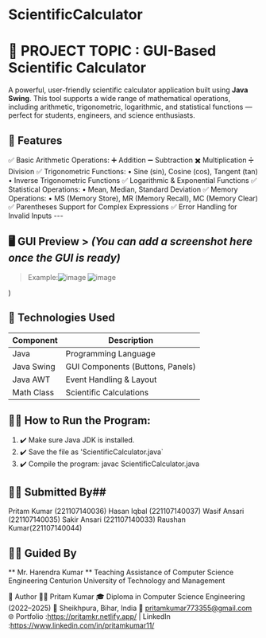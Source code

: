 # ScientificCalculator 

# 🔢 PROJECT TOPIC : GUI-Based Scientific Calculator 
A powerful, user-friendly scientific calculator application built using **Java Swing**. This tool supports a wide range of mathematical operations, including arithmetic, trigonometric, logarithmic, and statistical functions — perfect for students, engineers, and science enthusiasts.


## 🧠 Features
✅ Basic Arithmetic Operations: 
➕ Addition ➖ Subtraction ✖️ Multiplication ➗ Division 
✅ Trigonometric Functions: 
• Sine (sin), Cosine (cos), Tangent (tan) • Inverse Trigonometric Functions 
✅ Logarithmic & Exponential Functions ✅ Statistical Operations: 
• Mean, Median, Standard Deviation 
✅ Memory Operations:
• MS (Memory Store), MR (Memory Recall), MC (Memory Clear)
✅ Parentheses Support for Complex Expressions 
✅ Error Handling for Invalid Inputs --- 


## 🖥️ GUI Preview > *(You can add a screenshot here once the GUI is ready)* 
> Example:![image](https://github.com/user-attachments/assets/f550d137-9ab8-4275-b22d-1dac83cbc9e4) ![image](https://github.com/user-attachments/assets/054e7ad2-796a-4093-bbc3-006b4e72db3a)


)

## 🔧 Technologies Used

| Component       | Description                         |
|------------------|-------------------------------------|
| Java             | Programming Language                |
| Java Swing       | GUI Components (Buttons, Panels)    |
| Java AWT         | Event Handling & Layout             |
| Math Class       | Scientific Calculations             |

## 🧑‍💻 How to Run the Program:

1. ✔️ Make sure Java JDK is installed.
2. ✔️ Save the file as 'ScientificCalculator.java`
3. ✔️ Compile the program:
  javac ScientificCalculator.java


## 👨‍💻 Submitted By##
Pritam Kumar (221107140036)
Hasan Iqbal (221107140037)
Wasif Ansari (221107140035)
Sakir Ansari (221107140033)
Raushan Kumar(221107140044) 

  ## 👨‍🏫 Guided By
 ** Mr. Harendra Kumar **
Teaching Assistance of Computer Science Engineering
Centurion University of Technology and Management

👤  Author
👨‍💻 Pritam Kumar
🎓 Diploma in Computer Science Engineering (2022–2025)
📍 Sheikhpura, Bihar, India
📧 pritamkumar773355@gmail.com
🌐 Portfolio :https://pritamkr.netlify.app/ | LinkedIn :https://www.linkedin.com/in/pritamkumar11/

